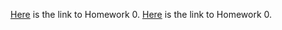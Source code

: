 
[Here](Files/homework0.html)  is the link to Homework 0.
[Here](Files/hw1.360.html)  is the link to Homework 0.

